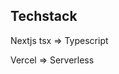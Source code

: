 ## Techstack
Nextjs
tsx => Typescript

Vercel => Serverless

























































